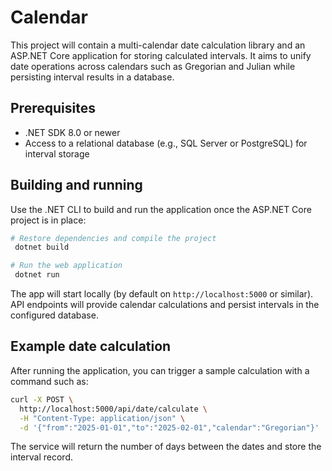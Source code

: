 # Calendar

This project will contain a multi-calendar date calculation library and an ASP.NET Core application for storing calculated intervals. It aims to unify date operations across calendars such as Gregorian and Julian while persisting interval results in a database.

## Prerequisites

- .NET SDK 8.0 or newer
- Access to a relational database (e.g., SQL Server or PostgreSQL) for interval storage

## Building and running

Use the .NET CLI to build and run the application once the ASP.NET Core project is in place:

```bash
# Restore dependencies and compile the project
 dotnet build

# Run the web application
 dotnet run
```

The app will start locally (by default on `http://localhost:5000` or similar). API endpoints will provide calendar calculations and persist intervals in the configured database.

## Example date calculation

After running the application, you can trigger a sample calculation with a command such as:

```bash
curl -X POST \
  http://localhost:5000/api/date/calculate \
  -H "Content-Type: application/json" \
  -d '{"from":"2025-01-01","to":"2025-02-01","calendar":"Gregorian"}'
```

The service will return the number of days between the dates and store the interval record.
